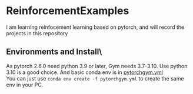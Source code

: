 # ReinforcementExamples
I am learning reinfocement learning based on pytorch, and will record the projects in this repository

## Environments and Install\
As pytorch 2.6.0 need python 3.9 or later, Gym needs 3.7-3.10. Use python 3.10 is a good choice. And basic conda env is in [pytorchgym.yml](https://github.com/YKXu-c/ReinforcementExamples/edit/main/pytorchgym.yml)\
You can just use `conda env create -f pytorchgym.yml` to create the same env in your PC.
